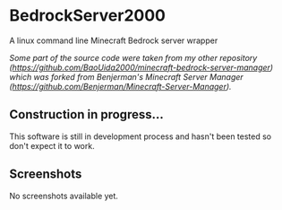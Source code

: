 # BedrockServer2000
A linux command line Minecraft Bedrock server wrapper

*Some part of the source code were taken from my other repository (https://github.com/BaoUida2000/minecraft-bedrock-server-manager) which was forked from Benjerman's Minecraft Server Manager (https://github.com/Benjerman/Minecraft-Server-Manager).*

## Construction in progress...
This software is still in development process and hasn't been tested so don't expect it to work.

## Screenshots
No screenshots available yet.

